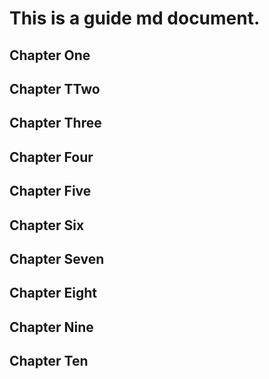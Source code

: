 # This is a guide md document.
## Chapter One

## Chapter TTwo

## Chapter Three

## Chapter Four

## Chapter Five

## Chapter Six

## Chapter Seven

## Chapter Eight

## Chapter Nine

## Chapter Ten
